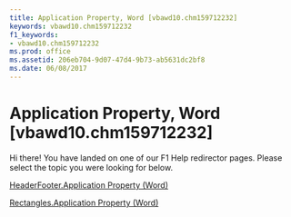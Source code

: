 ```yaml
---
title: Application Property, Word [vbawd10.chm159712232]
keywords: vbawd10.chm159712232
f1_keywords:
- vbawd10.chm159712232
ms.prod: office
ms.assetid: 206eb704-9d07-47d4-9b73-ab5631dc2bf8
ms.date: 06/08/2017
---
```



# Application Property, Word [vbawd10.chm159712232]

Hi there! You have landed on one of our F1 Help redirector pages. Please select the topic you were looking for below.

[HeaderFooter.Application Property (Word)](http://msdn.microsoft.com/library/6e30a37f-4891-022c-c174-4b26dccd2ae0%28Office.15%29.aspx)

[Rectangles.Application Property (Word)](http://msdn.microsoft.com/library/6096264c-3da4-9f28-6014-9c0f2c495128%28Office.15%29.aspx)



